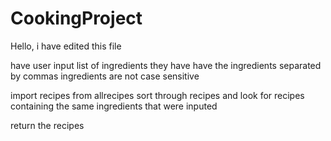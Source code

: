 # CookingProject
Hello, i have edited this file

have user input list of ingredients they have
have the ingredients separated by commas
ingredients are not case sensitive

import recipes from allrecipes
sort through recipes and look for recipes containing the same ingredients that were inputed

return the recipes
